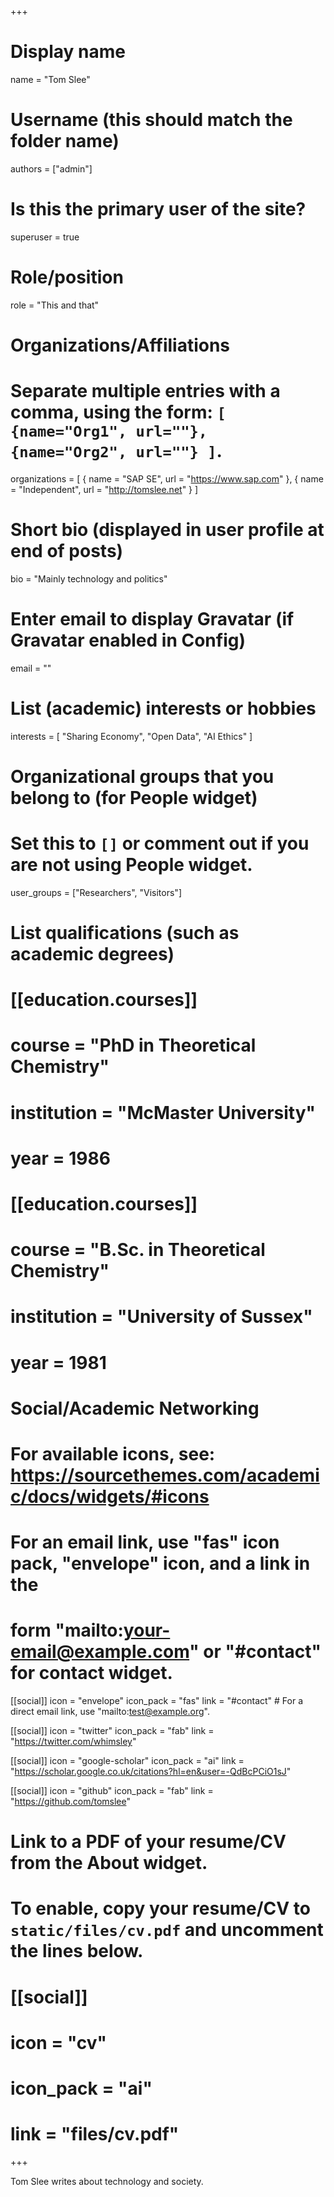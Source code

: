 +++
# Display name
name = "Tom Slee"

# Username (this should match the folder name)
authors = ["admin"]

# Is this the primary user of the site?
superuser = true

# Role/position
role = "This and that"

# Organizations/Affiliations
#   Separate multiple entries with a comma, using the form: `[ {name="Org1", url=""}, {name="Org2", url=""} ]`.
organizations = [ { name = "SAP SE", url = "https://www.sap.com" }, { name = "Independent", url = "http://tomslee.net" } ]

# Short bio (displayed in user profile at end of posts)
bio = "Mainly technology and politics"

# Enter email to display Gravatar (if Gravatar enabled in Config)
email = ""

# List (academic) interests or hobbies
interests = [
  "Sharing Economy",
  "Open Data",
  "AI Ethics"
]

# Organizational groups that you belong to (for People widget)
#   Set this to `[]` or comment out if you are not using People widget.
user_groups = ["Researchers", "Visitors"]

# List qualifications (such as academic degrees)
# [[education.courses]]
  # course = "PhD in Theoretical Chemistry"
  # institution = "McMaster University"
  # year = 1986

# [[education.courses]]
  # course = "B.Sc. in Theoretical Chemistry"
  # institution = "University of Sussex"
  # year = 1981

# Social/Academic Networking
# For available icons, see: https://sourcethemes.com/academic/docs/widgets/#icons
#   For an email link, use "fas" icon pack, "envelope" icon, and a link in the
#   form "mailto:your-email@example.com" or "#contact" for contact widget.

[[social]]
  icon = "envelope"
  icon_pack = "fas"
  link = "#contact"  # For a direct email link, use "mailto:test@example.org".

[[social]]
  icon = "twitter"
  icon_pack = "fab"
  link = "https://twitter.com/whimsley"

[[social]]
  icon = "google-scholar"
  icon_pack = "ai"
  link = "https://scholar.google.co.uk/citations?hl=en&user=-QdBcPCiO1sJ"

[[social]]
  icon = "github"
  icon_pack = "fab"
  link = "https://github.com/tomslee"

# Link to a PDF of your resume/CV from the About widget.
# To enable, copy your resume/CV to `static/files/cv.pdf` and uncomment the lines below.
# [[social]]
#   icon = "cv"
#   icon_pack = "ai"
#   link = "files/cv.pdf"

+++

Tom Slee writes about technology and society.
